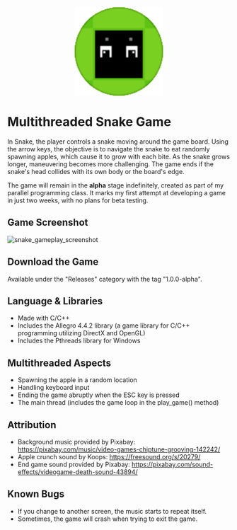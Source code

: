 <div align="center">
    <img src="MultithreadedSnake/graphics/logo_snake.png" alt="Screenshot of the logo" width="200">
</div>

# Multithreaded Snake Game

In Snake, the player controls a snake moving around the game board. Using the arrow keys, the objective is to navigate the snake to eat randomly spawning apples, which cause it to grow with each bite. As the snake grows longer, maneuvering becomes more challenging. The game ends if the snake's head collides with its own body or the board's edge. 

The game will remain in the **alpha** stage indefinitely, created as part of my parallel programming class. It marks my first attempt at developing a game in just two weeks, with no plans for beta testing.

## Game Screenshot

<img width="595" alt="snake_gameplay_screenshot" src="https://github.com/user-attachments/assets/dda50645-fc18-43d7-b908-4680df74d96a">

## Download the Game
Available under the "Releases" category with the tag "1.0.0-alpha".


## Language & Libraries
- Made with C/C++
- Includes the Allegro 4.4.2 library (a game library for C/C++ programming utilizing DirectX and OpenGL)
- Includes the Pthreads library for Windows

## Multithreaded Aspects
- Spawning the apple in a random location
- Handling keyboard input
- Ending the game abruptly when the ESC key is pressed
- The main thread (includes the game loop in the play_game() method)

## Attribution
- Background music provided by Pixabay: https://pixabay.com/music/video-games-chiptune-grooving-142242/
- Apple crunch sound by Koops: https://freesound.org/s/20279/
- End game sound provided by Pixabay: https://pixabay.com/sound-effects/videogame-death-sound-43894/

## Known Bugs
- If you change to another screen, the music starts to repeat itself.
- Sometimes, the game will crash when trying to exit the game.
  
